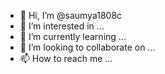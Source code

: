 - 👋 Hi, I’m @saumya1808c
- 👀 I’m interested in ...
- 🌱 I’m currently learning ...
- 💞️ I’m looking to collaborate on ...
- 📫 How to reach me ...

<!---
saumya1808c/saumya1808c is a ✨ special ✨ repository because its `README.md` (this file) appears on your GitHub profile.
You can click the Preview link to take a look at your changes.
--->
